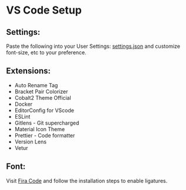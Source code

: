 # VS Code Setup

## Settings:

Paste the following into your User Settings: [settings.json](./settings.json) and customize font-size, etc to your preference.

## Extensions:
- Auto Rename Tag
- Bracket Pair Colorizer
- Cobalt2 Theme Official
- Docker
- EditorConfig for VScode
- ESLint
- Gitlens - Git supercharged
- Material Icon Theme
- Prettier - Code formatter
- Version Lens
- Vetur

## Font:
Visit [Fira Code](https://github.com/tonsky/FiraCode) and follow the installation steps to enable ligatures.